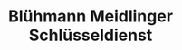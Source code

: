 ---
title: "Blühmann Meidlinger Schlüsseldienst"
url: /wien/bluehmann-meidlinger-schluesseldienst/
shop: Schlüsseldienst
---
